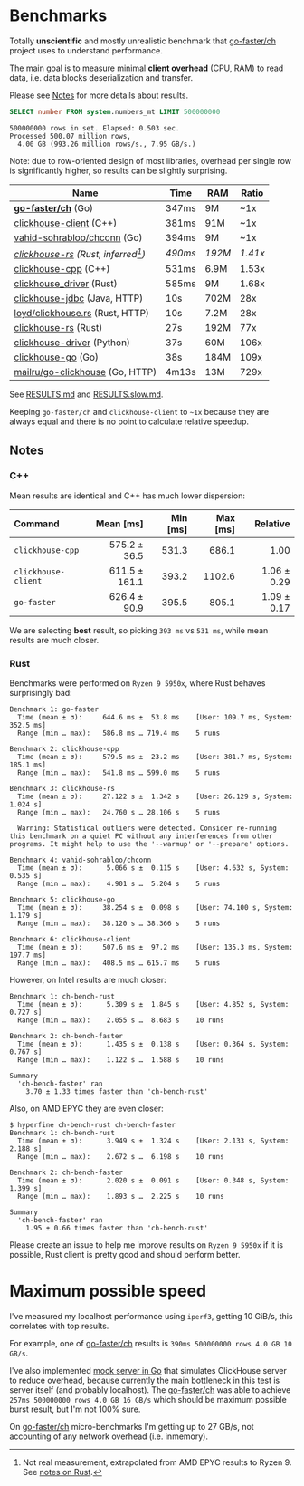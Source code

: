 # Benchmarks

Totally **unscientific** and mostly unrealistic benchmark that
[go-faster/ch][faster] project uses to understand performance.

The main goal is to measure minimal **client overhead** (CPU, RAM) to read data,
i.e. data blocks deserialization and transfer.

Please see [Notes](#Notes) for more details about results.

```sql
SELECT number FROM system.numbers_mt LIMIT 500000000
```
```
500000000 rows in set. Elapsed: 0.503 sec.
Processed 500.07 million rows,
  4.00 GB (993.26 million rows/s., 7.95 GB/s.)
```

Note: due to row-oriented design of most libraries, overhead per single row
is significantly higher, so results can be slightly surprising.

| Name                                       | Time    | RAM    | Ratio   |
|--------------------------------------------|---------|--------|---------|
| **[go-faster/ch][faster]** (Go)            | 347ms   | 9M     | ~1x     |
| [clickhouse-client][client] (C++)          | 381ms   | 91M    | ~1x     |
| [vahid-sohrabloo/chconn][vahid] (Go)       | 394ms   | 9M     | ~1x     |
| *[clickhouse-rs][rs] (Rust, inferred[^1])* | *490ms* | *192M* | *1.41x* |
| [clickhouse-cpp][cpp] (C++)                | 531ms   | 6.9M   | 1.53x   |
| [clickhouse_driver][cpp] (Rust)            | 585ms   | 9M     | 1.68x   |
| [clickhouse-jdbc][jdbc] (Java, HTTP)       | 10s     | 702M   | 28x     |
| [loyd/clickhouse.rs][rs-http] (Rust, HTTP) | 10s     | 7.2M   | 28x     |
| [clickhouse-rs][rs] (Rust)                 | 27s     | 192M   | 77x     |
| [clickhouse-driver][py] (Python)           | 37s     | 60M    | 106x    |
| [clickhouse-go][go] (Go)                   | 38s     | 184M   | 109x    |
| [mailru/go-clickhouse][mail] (Go, HTTP)    | 4m13s   | 13M    | 729x    |

[client]:  https://clickhouse.com/docs/en/interfaces/cli/ "Native command-line client (Official)"
[faster]:  https://github.com/go-faster/ch "go-faster/ch"
[rs]:      https://github.com/suharev7/clickhouse-rs "suharev7/clickhouse-rs"
[cpp]:     https://github.com/ClickHouse/clickhouse-cpp "C++ client library for ClickHouse (Official)"
[vahid]:   https://github.com/vahid-sohrabloo/chconn "Low-level ClickHouse database driver for Golang"
[jdbc]:    https://github.com/ClickHouse/clickhouse-jdbc "DBC driver for ClickHouse (Official)"
[rs-http]: https://github.com/loyd/clickhouse.rs "A typed client for ClickHouse (HTTP)"
[py]:      https://github.com/mymarilyn/clickhouse-driver
[go]:      https://github.com/ClickHouse/clickhouse-go "Golang driver for ClickHouse (Official)"
[mail]:    https://github.com/mailru/go-clickhouse "Golang SQL database driver (HTTP, TSV format)"

[^1]: Not real measurement, extrapolated from AMD EPYC results to Ryzen 9. See [notes on Rust](#rust).

See [RESULTS.md](./RESULTS.md) and [RESULTS.slow.md](./RESULTS.slow.md).

Keeping `go-faster/ch` and `clickhouse-client` to `~1x` because they are always equal and there is no point to calculate
relative speedup.

## Notes

### C++
Mean results are identical and C++ has much lower dispersion:

| Command             |     Mean [ms] | Min [ms] | Max [ms] |    Relative |
|:--------------------|--------------:|---------:|---------:|------------:|
| `clickhouse-cpp`    |  575.2 ± 36.5 |    531.3 |    686.1 |        1.00 |
| `clickhouse-client` | 611.5 ± 161.1 |    393.2 |   1102.6 | 1.06 ± 0.29 |
| `go-faster`         |  626.4 ± 90.9 |    395.5 |    805.1 | 1.09 ± 0.17 |


We are selecting **best** result, so picking `393 ms` vs `531 ms`, while mean results
are much closer.

### Rust

Benchmarks were performed on `Ryzen 9 5950x`, where Rust behaves surprisingly bad:
```console
Benchmark 1: go-faster
  Time (mean ± σ):     644.6 ms ±  53.8 ms    [User: 109.7 ms, System: 352.5 ms]
  Range (min … max):   586.8 ms … 719.4 ms    5 runs

Benchmark 2: clickhouse-cpp
  Time (mean ± σ):     579.5 ms ±  23.2 ms    [User: 381.7 ms, System: 185.1 ms]
  Range (min … max):   541.8 ms … 599.0 ms    5 runs

Benchmark 3: clickhouse-rs
  Time (mean ± σ):     27.122 s ±  1.342 s    [User: 26.129 s, System: 1.024 s]
  Range (min … max):   24.760 s … 28.106 s    5 runs

  Warning: Statistical outliers were detected. Consider re-running this benchmark on a quiet PC without any interferences from other programs. It might help to use the '--warmup' or '--prepare' options.

Benchmark 4: vahid-sohrabloo/chconn
  Time (mean ± σ):      5.066 s ±  0.115 s    [User: 4.632 s, System: 0.535 s]
  Range (min … max):    4.901 s …  5.204 s    5 runs

Benchmark 5: clickhouse-go
  Time (mean ± σ):     38.254 s ±  0.098 s    [User: 74.100 s, System: 1.179 s]
  Range (min … max):   38.120 s … 38.366 s    5 runs

Benchmark 6: clickhouse-client
  Time (mean ± σ):     507.6 ms ±  97.2 ms    [User: 135.3 ms, System: 197.7 ms]
  Range (min … max):   408.5 ms … 615.7 ms    5 runs
```

However, on Intel results are much closer:
```console
Benchmark 1: ch-bench-rust
  Time (mean ± σ):      5.309 s ±  1.845 s    [User: 4.852 s, System: 0.727 s]
  Range (min … max):    2.055 s …  8.683 s    10 runs

Benchmark 2: ch-bench-faster
  Time (mean ± σ):      1.435 s ±  0.138 s    [User: 0.364 s, System: 0.767 s]
  Range (min … max):    1.122 s …  1.588 s    10 runs

Summary
  'ch-bench-faster' ran
    3.70 ± 1.33 times faster than 'ch-bench-rust'
```

Also, on AMD EPYC they are even closer:
```console
$ hyperfine ch-bench-rust ch-bench-faster
Benchmark 1: ch-bench-rust
  Time (mean ± σ):      3.949 s ±  1.324 s    [User: 2.133 s, System: 2.188 s]
  Range (min … max):    2.672 s …  6.198 s    10 runs

Benchmark 2: ch-bench-faster
  Time (mean ± σ):      2.020 s ±  0.091 s    [User: 0.348 s, System: 1.399 s]
  Range (min … max):    1.893 s …  2.225 s    10 runs

Summary
  'ch-bench-faster' ran
    1.95 ± 0.66 times faster than 'ch-bench-rust'
```

Please create an issue to help me improve results on `Ryzen 9 5950x` if it is possible,
Rust client is pretty good and should perform better.

# Maximum possible speed

I've measured my localhost performance using `iperf3`, getting 10 GiB/s,
this correlates with top results.

For example, one of [go-faster/ch][faster] results is `390ms 500000000 rows 4.0 GB 10 GB/s`.

I've also implemented [mock server in Go](https://github.com/go-faster/ch/blob/main/internal/cmd/ch-bench-server/main.go) that simulates ClickHouse server to reduce
overhead, because currently the main bottleneck in this test is server itself (and probably localhost).
The [go-faster/ch][faster]  was able
to achieve `257ms 500000000 rows 4.0 GB 16 GB/s` which should be maximum
possible burst result, but I'm not 100% sure.

On [go-faster/ch][faster] micro-benchmarks I'm getting up to 27 GB/s, not accounting of any
network overhead (i.e. inmemory).
